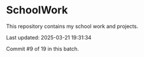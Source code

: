 # SchoolWork

This repository contains my school work and projects.

Last updated: 2025-03-21 19:31:34

Commit #9 of 19 in this batch.